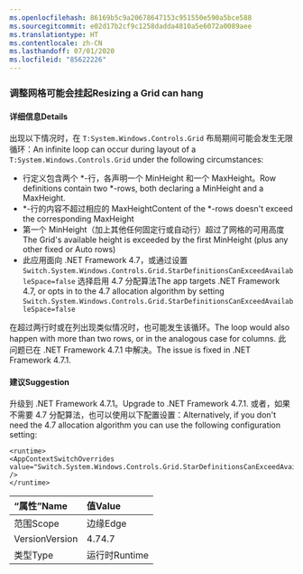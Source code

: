 ```yaml
---
ms.openlocfilehash: 86169b5c9a20678647153c951550e590a5bce588
ms.sourcegitcommit: e02d17b2cf9c1258dadda4810a5e6072a0089aee
ms.translationtype: HT
ms.contentlocale: zh-CN
ms.lasthandoff: 07/01/2020
ms.locfileid: "85622226"
---
```

### <a name="resizing-a-grid-can-hang"></a><span data-ttu-id="049ad-101">调整网格可能会挂起</span><span class="sxs-lookup"><span data-stu-id="049ad-101">Resizing a Grid can hang</span></span>

#### <a name="details"></a><span data-ttu-id="049ad-102">详细信息</span><span class="sxs-lookup"><span data-stu-id="049ad-102">Details</span></span>

<span data-ttu-id="049ad-103">出现以下情况时，在 <code>T:System.Windows.Controls.Grid</code> 布局期间可能会发生无限循环：</span><span class="sxs-lookup"><span data-stu-id="049ad-103">An infinite loop can occur during layout of a <code>T:System.Windows.Controls.Grid</code> under the following circumstances:</span></span><ul><li><span data-ttu-id="049ad-104">行定义包含两个 \*-行，各声明一个 MinHeight 和一个 MaxHeight。</span><span class="sxs-lookup"><span data-stu-id="049ad-104">Row definitions contain two \*-rows, both declaring a MinHeight and a MaxHeight.</span></span></li><li><span data-ttu-id="049ad-105">\*-行的内容不超过相应的 MaxHeight</span><span class="sxs-lookup"><span data-stu-id="049ad-105">Content of the \*-rows doesn't exceed the corresponding MaxHeight</span></span></li><li><span data-ttu-id="049ad-106">第一个 MinHeight（加上其他任何固定行或自动行）超过了网格的可用高度</span><span class="sxs-lookup"><span data-stu-id="049ad-106">The Grid's available height is exceeded by the first MinHeight (plus any other fixed or Auto rows)</span></span></li><li><span data-ttu-id="049ad-107">此应用面向 .NET Framework 4.7，或通过设置 <code>Switch.System.Windows.Controls.Grid.StarDefinitionsCanExceedAvailableSpace=false</code> 选择启用 4.7 分配算法</span><span class="sxs-lookup"><span data-stu-id="049ad-107">The app targets .NET Framework 4.7, or opts in to the 4.7 allocation algorithm by setting <code>Switch.System.Windows.Controls.Grid.StarDefinitionsCanExceedAvailableSpace=false</code></span></span></li></ul><span data-ttu-id="049ad-108">在超过两行时或在列出现类似情况时，也可能发生该循环。</span><span class="sxs-lookup"><span data-stu-id="049ad-108">The loop would also happen with more than two rows, or in the analogous case for columns.</span></span> <span data-ttu-id="049ad-109">此问题已在 .NET Framework 4.7.1 中解决。</span><span class="sxs-lookup"><span data-stu-id="049ad-109">The issue is fixed in .NET Framework 4.7.1.</span></span>

#### <a name="suggestion"></a><span data-ttu-id="049ad-110">建议</span><span class="sxs-lookup"><span data-stu-id="049ad-110">Suggestion</span></span>

<span data-ttu-id="049ad-111">升级到 .NET Framework 4.7.1。</span><span class="sxs-lookup"><span data-stu-id="049ad-111">Upgrade to .NET Framework 4.7.1.</span></span>  <span data-ttu-id="049ad-112">或者，如果不需要 4.7 分配算法，也可以使用以下配置设置：</span><span class="sxs-lookup"><span data-stu-id="049ad-112">Alternatively, if you don't need the 4.7 allocation algorithm you can use the following configuration setting:</span></span><pre><code class="lang-xml">&lt;runtime&gt;&#13;&#10;&lt;AppContextSwitchOverrides value=&quot;Switch.System.Windows.Controls.Grid.StarDefinitionsCanExceedAvailableSpace=true&quot; /&gt;&#13;&#10;&lt;/runtime&gt;&#13;&#10;</code></pre>

| <span data-ttu-id="049ad-113">“属性”</span><span class="sxs-lookup"><span data-stu-id="049ad-113">Name</span></span>    | <span data-ttu-id="049ad-114">值</span><span class="sxs-lookup"><span data-stu-id="049ad-114">Value</span></span>       |
|:--------|:------------|
| <span data-ttu-id="049ad-115">范围</span><span class="sxs-lookup"><span data-stu-id="049ad-115">Scope</span></span>   |<span data-ttu-id="049ad-116">边缘</span><span class="sxs-lookup"><span data-stu-id="049ad-116">Edge</span></span>|
|<span data-ttu-id="049ad-117">Version</span><span class="sxs-lookup"><span data-stu-id="049ad-117">Version</span></span>|<span data-ttu-id="049ad-118">4.7</span><span class="sxs-lookup"><span data-stu-id="049ad-118">4.7</span></span>|
|<span data-ttu-id="049ad-119">类型</span><span class="sxs-lookup"><span data-stu-id="049ad-119">Type</span></span>|<span data-ttu-id="049ad-120">运行时</span><span class="sxs-lookup"><span data-stu-id="049ad-120">Runtime</span></span>|
